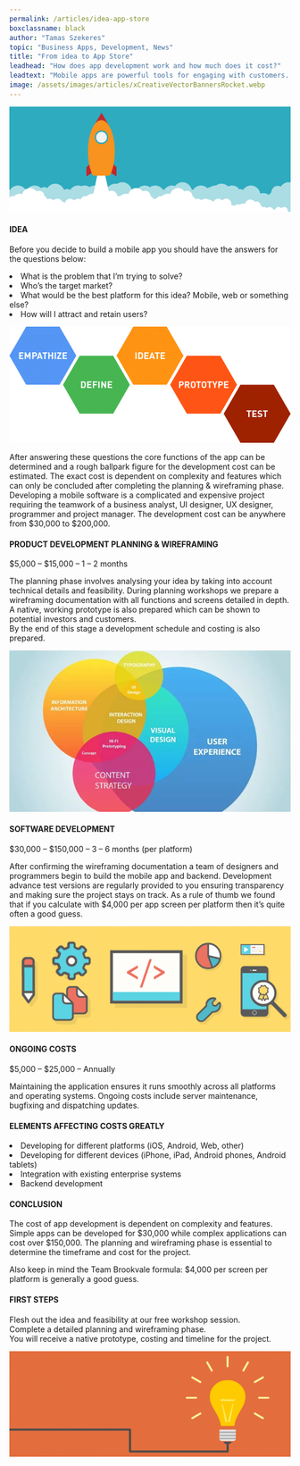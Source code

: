 ```yaml
---
permalink: /articles/idea-app-store
boxclassname: black
author: "Tamas Szekeres"
topic: "Business Apps, Development, News"
title: "From idea to App Store"
leadhead: "How does app development work and how much does it cost?"
leadtext: "Mobile apps are powerful tools for engaging with customers. With more than 2 billion active smartphone users around the world the industry is growing rapidly. The mobile business is still very young and making your mobile app a success depends on how well your idea is executed."
image: /assets/images/articles/xCreativeVectorBannersRocket.webp
---
```


<div class="arttext">
<img src="/assets/images/articles/xCreativeVectorBannersRocket.webp" alt="rocket" />
    <h4>IDEA</h4>
<p>Before you decide to build a mobile app you should have the answers for the questions below:</p>
<li>What is the problem that I&#8217;m trying to solve?</li>
<li>Who&#8217;s the target market?</li>
<li>What would be the best platform for this idea? Mobile, web or something else?</li>
<li>How will I attract and retain users?</li>
<p>
<img src="/assets/images/articles/DesignThinkingDiagram.png" alt="design" />
</p>
<p>After answering these questions the core functions of the app can be determined and a rough ballpark figure for the development cost can be estimated. The exact cost is dependent on complexity and features which can only be concluded after completing the planning &#038; wireframing phase.<br/>
Developing a mobile software is a complicated and expensive project requiring the teamwork of a business analyst, UI designer, UX designer, programmer and project manager. The development cost can be anywhere from $30,000 to $200,000.</p>
<h4>PRODUCT DEVELOPMENT PLANNING &#038; WIREFRAMING</h4>
<p>$5,000 &#8211; $15,000 &#8211; 1 &#8211; 2 months</p>
<p>The planning phase involves analysing your idea by taking into account technical details and feasibility. During planning workshops we prepare a wireframing documentation with all functions and screens detailed in depth. A native, working prototype is also prepared which can be shown to potential investors and customers.<br/>
By the end of this stage a development schedule and costing is also prepared.</p>
<p><img src="/assets/images/articles/UX.webp" alt="ux" /></p>
<h4>SOFTWARE DEVELOPMENT</h4>
<p>$30,000 &#8211; $150,000 &#8211; 3 &#8211; 6 months (per platform)</p>
<p>After confirming the wireframing documentation a team of designers and programmers begin to build the mobile app and backend. Development advance test versions are regularly provided to you ensuring transparency and making sure the project stays on track. As a rule of thumb we found that if you calculate with $4,000 per app screen per platform then it’s quite often a good guess.</p>
<p>
<img src="/assets/images/articles/CreativeVectorBannersComputer.png" alt="computer" />
</p>
<h4>ONGOING COSTS</h4>
<p>$5,000 &#8211; $25,000 &#8211; Annually</p>
<p>Maintaining the application ensures it runs smoothly across all platforms and operating systems. Ongoing costs include server maintenance, bugfixing and dispatching updates.</p>
<h4>ELEMENTS AFFECTING COSTS GREATLY</h4>
<li>Developing for different platforms (iOS, Android, Web, other)</li>
<li>Developing for different devices (iPhone, iPad, Android phones, Android tablets)</li>
<li>Integration with existing enterprise systems</li>
<li>Backend development</li>
<p></p>
<h4>CONCLUSION</h4>
<p>The cost of app development is dependent on complexity and features. Simple apps can be developed for $30,000 while complex applications can cost over $150,000. The planning and wireframing phase is essential to determine the timeframe and cost for the project.</p>
<p>Also keep in mind the Team Brookvale formula: $4,000 per screen per platform is generally a good guess.</p>
<h4>FIRST STEPS</h4>
<p>Flesh out the idea and feasibility at our free workshop session.<br/>
Complete a detailed planning and wireframing phase.<br/>
You will receive a native prototype, costing and timeline for the project.</p>
<p>
<img src="/assets/images/articles/CreativeVectorBannersBulb.png" alt="bulb" />
</p>

</div>